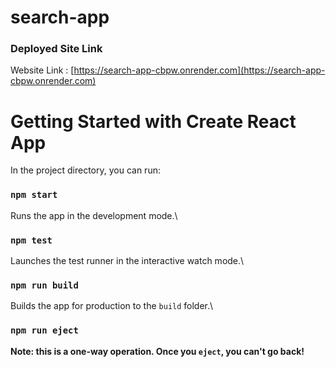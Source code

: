 # search-app

### Deployed Site Link

Website Link : [https://search-app-cbpw.onrender.com](https://search-app-cbpw.onrender.com)


# Getting Started with Create React App

In the project directory, you can run:

### `npm start`

Runs the app in the development mode.\

### `npm test`

Launches the test runner in the interactive watch mode.\

### `npm run build`

Builds the app for production to the `build` folder.\

### `npm run eject`

**Note: this is a one-way operation. Once you `eject`, you can't go back!**
